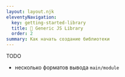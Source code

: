 ```yaml
---
layout: layout.njk
eleventyNavigation:
  key: getting-started-library
  title: 📔 Generic JS Library
  order: 2
summary: Как начать создание библиотеки
---
```


TODO

- несколько форматов вывода `main/module`
